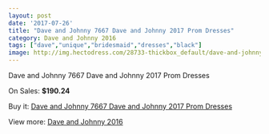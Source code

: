 ```yaml
---
layout: post
date: '2017-07-26'
title: "Dave and Johnny 7667 Dave and Johnny 2017 Prom Dresses"
category: Dave and Johnny 2016
tags: ["dave","unique","bridesmaid","dresses","black"]
image: http://img.hectodress.com/28733-thickbox_default/dave-and-johnny-7667-dave-and-johnny-2012-prom-dresses.jpg
---
```

Dave and Johnny 7667 Dave and Johnny 2017 Prom Dresses

On Sales: **$190.24**
<a href="https://www.hectodress.com/dave-and-johnny-2013/13399-dave-and-johnny-7667-dave-and-johnny-2012-prom-dresses.html"><amp-img layout="responsive" width="600" height="600" src="//img.hectodress.com/28733-thickbox_default/dave-and-johnny-7667-dave-and-johnny-2012-prom-dresses.jpg" alt="Dave and Johnny 7667 Dave and Johnny 2017 Prom Dresses 0" /></a>
<a href="https://www.hectodress.com/dave-and-johnny-2013/13399-dave-and-johnny-7667-dave-and-johnny-2012-prom-dresses.html"><amp-img layout="responsive" width="600" height="600" src="//img.hectodress.com/28734-thickbox_default/dave-and-johnny-7667-dave-and-johnny-2012-prom-dresses.jpg" alt="Dave and Johnny 7667 Dave and Johnny 2017 Prom Dresses 1" /></a>

Buy it: [Dave and Johnny 7667 Dave and Johnny 2017 Prom Dresses](https://www.hectodress.com/dave-and-johnny-2013/13399-dave-and-johnny-7667-dave-and-johnny-2012-prom-dresses.html "Dave and Johnny 7667 Dave and Johnny 2017 Prom Dresses")

View more: [Dave and Johnny 2016](https://www.hectodress.com/215-dave-and-johnny-2013 "Dave and Johnny 2016")